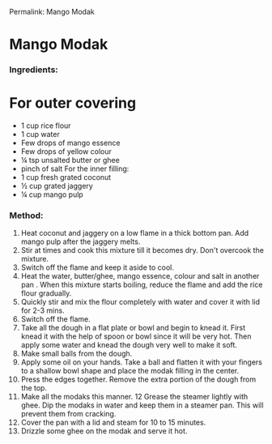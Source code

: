 
Permalink: Mango Modak

# Mango Modak

### Ingredients:

# For outer covering

* 1 cup rice flour
* 1 cup water
* Few drops of mango essence
* Few drops of yellow colour
* ¼ tsp unsalted butter or ghee
* pinch of salt
For the inner filling:
* 1 cup fresh grated coconut
* ½ cup grated jaggery
* ¼ cup mango pulp

### Method:
1. Heat coconut and jaggery on a low flame in a thick bottom pan. Add mango pulp after the jaggery melts.
2. Stir at times and cook this mixture till it becomes dry. Don't overcook the mixture.
3. Switch off the flame and keep it aside to cool.
4. Heat the water, butter/ghee, mango essence, colour and salt in another pan . When this mixture starts boiling, reduce the flame and add the rice flour gradually.
5. Quickly stir and mix the flour completely with water and cover it with lid for 2-3 mins.
6. Switch off the flame.
7. Take all the dough in a flat plate or bowl and begin to knead it. First knead it with the help of spoon or bowl since it will be very hot. Then apply some water and knead the dough very well to make it soft.
8. Make small balls from the dough. 
9. Apply some oil on your hands. Take a ball and flatten it with your fingers to a shallow bowl shape and place the modak filling in the center.
10. Press the edges together. Remove the extra portion of the dough from the top. 
11. Make all the modaks this manner.
12 Grease the steamer lightly with ghee. Dip the modaks in water and keep them in a steamer pan. This will prevent them from cracking.
13. Cover the pan with a lid and steam for 10 to 15 minutes.
14. Drizzle some ghee on the modak and serve it hot.


